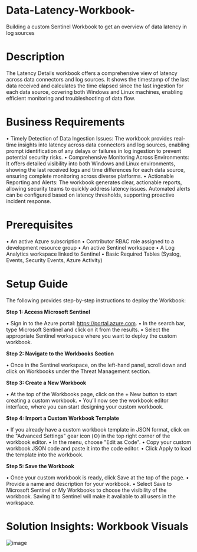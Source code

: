 # Data-Latency-Workbook-
Building a custom Sentinel Workbook to get an overview of data latency in log sources 

# Description
The Latency Details workbook offers a comprehensive view of latency across data connectors and log sources. It shows the timestamp of the last data received and calculates the time elapsed since the last ingestion for each data source, covering both Windows and Linux machines, enabling efficient monitoring and troubleshooting of data flow.
 
# Business Requirements
•  Timely Detection of Data Ingestion Issues: The workbook provides real-time insights into latency across data connectors and log sources, enabling prompt identification of any delays or failures in log ingestion to prevent potential security risks.
•  Comprehensive Monitoring Across Environments: It offers detailed visibility into both Windows and Linux environments, showing the last received logs and time differences for each data source, ensuring complete monitoring across diverse platforms.
•  Actionable Reporting and Alerts: The workbook generates clear, actionable reports, allowing security teams to quickly address latency issues. Automated alerts can be configured based on latency thresholds, supporting proactive incident response.
 
# Prerequisites
•	An active Azure subscription
•	Contributor RBAC role assigned to a development resource group
•	An active Sentinel workspace
•	A Log Analytics workspace linked to Sentinel
•	Basic Required Tables (Syslog, Events, Security Events, Azure Activity) 
 
# Setup Guide
The following provides step-by-step instructions to deploy the Workbook:
 
**Step 1: Access Microsoft Sentinel**
 
• Sign in to the Azure portal: https://portal.azure.com.
• In the search bar, type Microsoft Sentinel and click on it from the results.
• Select the appropriate Sentinel workspace where you want to deploy the custom workbook.

**Step 2: Navigate to the Workbooks Section**
 
• Once in the Sentinel workspace, on the left-hand panel, scroll down and click on Workbooks under the Threat Management section.

**Step 3: Create a New Workbook**
 
• At the top of the Workbooks page, click on the + New button to start creating a custom workbook.
• You’ll now see the workbook editor interface, where you can start designing your custom workbook.

**Step 4: Import a Custom Workbook Template**
 
• If you already have a custom workbook template in JSON format, click on the "Advanced Settings" gear icon (⚙️) in the top right corner of the workbook editor.
• In the menu, choose "Edit as Code".
• Copy your custom workbook JSON code and paste it into the code editor.
• Click Apply to load the template into the workbook.

**Step 5: Save the Workbook**
 
• Once your custom workbook is ready, click Save at the top of the page.
• Provide a name and description for your workbook.
• Select Save to Microsoft Sentinel or My Workbooks to choose the visibility of the workbook. Saving it to Sentinel will make it available to all users in the workspace.
 
# Solution Insights: Workbook Visuals

![image](https://github.com/user-attachments/assets/694983a4-a899-4552-afee-4f0e4b592715)
